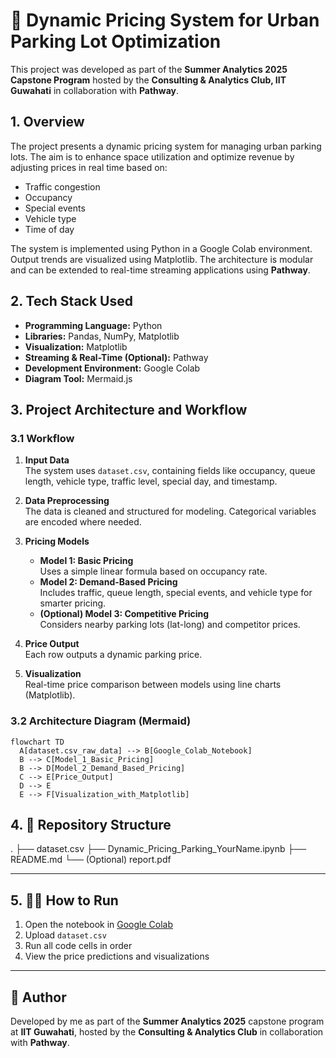 # 🚗 Dynamic Pricing System for Urban Parking Lot Optimization

This project was developed as part of the **Summer Analytics 2025 Capstone Program** hosted by the **Consulting & Analytics Club, IIT Guwahati** in collaboration with **Pathway**.


## 1. Overview

The project presents a dynamic pricing system for managing urban parking lots. The aim is to enhance space utilization and optimize revenue by adjusting prices in real time based on:

- Traffic congestion
- Occupancy
- Special events
- Vehicle type
- Time of day

The system is implemented using Python in a Google Colab environment. Output trends are visualized using Matplotlib. The architecture is modular and can be extended to real-time streaming applications using **Pathway**.


## 2. Tech Stack Used

- **Programming Language:** Python  
- **Libraries:** Pandas, NumPy, Matplotlib  
- **Visualization:** Matplotlib  
- **Streaming & Real-Time (Optional):** Pathway  
- **Development Environment:** Google Colab  
- **Diagram Tool:** Mermaid.js  


## 3. Project Architecture and Workflow

### 3.1 Workflow

1. **Input Data**  
   The system uses `dataset.csv`, containing fields like occupancy, queue length, vehicle type, traffic level, special day, and timestamp.

2. **Data Preprocessing**  
   The data is cleaned and structured for modeling. Categorical variables are encoded where needed.

3. **Pricing Models**
   - **Model 1: Basic Pricing**  
     Uses a simple linear formula based on occupancy rate.
   - **Model 2: Demand-Based Pricing**  
     Includes traffic, queue length, special events, and vehicle type for smarter pricing.
   - **(Optional) Model 3: Competitive Pricing**  
     Considers nearby parking lots (lat-long) and competitor prices.

4. **Price Output**  
   Each row outputs a dynamic parking price.

5. **Visualization**  
   Real-time price comparison between models using line charts (Matplotlib).


### 3.2 Architecture Diagram (Mermaid)

```mermaid
flowchart TD
  A[dataset.csv_raw_data] --> B[Google_Colab_Notebook]
  B --> C[Model_1_Basic_Pricing]
  B --> D[Model_2_Demand_Based_Pricing]
  C --> E[Price_Output]
  D --> E
  E --> F[Visualization_with_Matplotlib]
```


## 4. 📁 Repository Structure
.
├── dataset.csv
├── Dynamic_Pricing_Parking_YourName.ipynb
├── README.md
└── (Optional) report.pdf


---

## 5. 🏃‍♂️ How to Run

1. Open the notebook in [Google Colab](https://colab.research.google.com)
2. Upload `dataset.csv`
3. Run all code cells in order
4. View the price predictions and visualizations

---

## 📣 Author

Developed by me as part of the **Summer Analytics 2025** capstone program at **IIT Guwahati**, hosted by the **Consulting & Analytics Club** in collaboration with **Pathway**.
